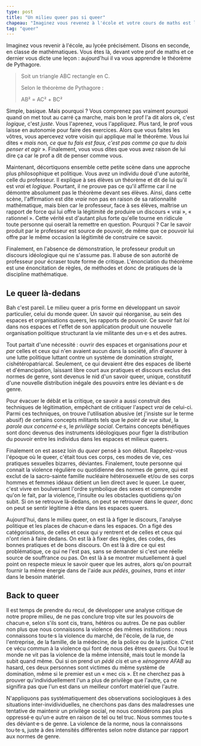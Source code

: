 ```yaml
---
type: post
title: "Un milieu queer pas si queer"
chapeau: "Imaginez vous revenez à l'école et votre cours de maths est la métaphore des limites du milieu queer. Vous n'imaginez rien, cette article en est la réalité."
tag: "queer"
---
```


Imaginez vous revenir à l'école, au lycée précisément. Disons en seconde, en classe de mathématiques. Vous êtes là, devant votre prof de maths et ce dernier vous dicte une leçon : aujourd'hui il va vous apprendre le théorème de Pythagore.

> Soit un triangle ABC rectangle en C. 
>
> Selon le théorème de Pythagore : 
>
> AB² = AC² + BC² 

Simple, basique. Mais pourquoi ? Vous comprenez pas vraiment pourquoi quand on met tout au carré ça marche, mais bon le prof l'a dit alors ok, c'est *logique*, c'est *juste*. Vous l'aprenez, vous l'appliquez. Plus tard, le prof vous laisse en autonomie pour faire des exercices. Alors que vous faites les vôtres, vous apercevez votre voisin qui applique mal le théorème. Vous lui dites « *mais non, ce que tu fais est faux, c'est pas comme ça que tu dois penser et agir* ». Finalement, vous vous dites que vous avez raison de lui dire ça car le prof a dit de penser comme vous.

Maintenant, décortiquons ensemble cette petite scène dans une approche plus philosophique et politique. Vous avez un individu doué d'une autorité, celle du professeur. Il explique à ses élèves un théorème et dit de lui qu'il est *vrai* et *logique*. Pourtant, il ne prouve pas ce qu'il affirme car il ne démontre absolument pas le théorème devant ses élèves. Ainsi, dans cette scène, l'affirmation est dite *vraie* non pas en raison de sa rationnalité mathématique, mais bien car le professeur, face à ses élèves, maîtrise un rapport de force qui lui offre la légitimité de produire un discours « vrai », « rationnel ». Cette vérité est d'autant plus forte qu'elle tourne en ridicule toute personne qui oserait la remettre en question. Pourquoi ? Car le savoir produit par le professeur est source de pouvoir, de même que ce pouvoir lui offre par le même occasion la légitimité de construire ce savoir.

Finalement, en l'absence de démonstration, le professeur produit un discours idéologique qui ne s'assume pas. Il abuse de son autorité de professeur pour écraser toute forme de critique. L'énonciation du théorème est une énoncitation de règles, de méthodes et donc de pratiques de la discipline mathématique.

## Le queer là-dedans

Bah c'est pareil. Le milieu queer a pris forme en développant un savoir particulier, celui du monde queer. Un savoir qui réorganise, au sein des espaces et organisations queers, les rapports de pouvoir. Ce savoir fait *loi* dans nos espaces et l'effet de son application produit une nouvelle organisation politique structurant la vie militante des un·e·s et des autres.

Tout partait d'une nécessité : ouvrir des espaces et organisations *pour* et *par* celles et ceux qui n'en avaient aucun dans la société, afin d'œuvrer à une lutte politique luttant contre un système de domination *straight*, cishétéropatriarcal. Seulement, ce qui devaient être des espaces de liberté et d'émancipation, laissant libre court aux pratiques et discours exclus des normes de genre, sont devenus le nid d'un savoir queer, unique, constitutif d'une nouvelle distribution inégale des pouvoirs entre les déviant·e·s de genre.

Pour évacuer le débât et la critique, ce savoir a aussi construit des techniques de légitimation, empêchant de critiquer l'aspect *vrai* de celui-ci. Parmi ces techniques, on trouve l'utilisation abusive (et j'insiste sur le terme abusif) de certains concepts militants tels que le *point de vue situé*, la *parole aux concerné·e·s*, le *privilège social*. Certains concepts bénéfiques sont donc devenus des instruments idéologiques pour figer la distribution du pouvoir entre les individus dans les espaces et milieux queers.

Finalement on est assez loin du *queer* pensé à son début. Rappelez-vous l'époque où le queer, c'était tous ces corps, ces modes de vie, ces pratiques sexuelles bizarres, déviantes. Finalement, toute personne qui connait la violence régulière ou quotidienne des normes de genre, qui est exclut de la sacro-sainte famille nucléaire hétérosexuelle et/ou de ses corps hommes et femmes idéaux détient un lien direct avec le queer. Le queer, c'est vivre en boulversant l'ordre symbolique des sexes et comprendre qu'on le fait, par la violence, l'insulte ou les obstacles quotidiens qu'on subit. Si on se retrouve là-dedans, on peut se retrouver dans le *queer*, donc on peut se sentir légitime à être dans les espaces queers.

Aujourd'hui, dans le milieu queer, on est là à figer le discours, l'analyse politique et les places de chacun·e dans les espaces. On a figé des catégorisations, de celles et ceux qui y rentrent et de celles et ceux qui n'ont rien à faire dedans. On est là à fixer des règles, des codes, des bonnes pratiques et de bons discours. On est là à dire ce qui est problématique, ce qui ne l'est pas, sans se demander si c'est une réelle source de souffrance ou pas. On est là à se montrer mutuellement à quel point on respecte mieux le savoir queer que les autres, alors qu'on pourrait fournir la même énergie dans de l'aide aux *pédés*, *gouines*, *trans* et *inter* dans le besoin matériel.

## Back to queer

Il est temps de prendre du recul, de développer une analyse critique de notre propre milieu, de ne pas conclure trop vite sur les pouvoirs de chacun·e, selon s'ils sont cis, trans, hétéros ou autres. De ne pas oublier non plus que nous connaissons la violence des mêmes institutions : nous connaissons tou·te·s la violence du marché, de l'école, de la rue, de l'entreprise, de la famille, de la médecine, de la police ou de la justice. C'est ce vécu commun à la violence qui font de nous des êtres *queers*. Oui tout le monde ne vit pas la violence de la même intensité, mais tout le monde la subit quand même. Oui si on prend un *pédé cis* et un·e *xénogenre AFAB* au hasard, ces deux personnes sont victimes du même système de domination, même si le premier est un « mec cis ». Et ne cherchez pas à prouver qu'individuellement l'un a plus de privilège que l'autre, ça ne signifira pas que l'un est dans un meilleur confort matériel que l'autre.

N'appliquons pas systématiquement des observations sociologiques à des situations inter-invidividuelles, ne cherchons pas dans des maladresses une tentative de maintenir un privilège social, ne nous considérons pas plus oppressé·e qu'un·e autre en raison de tel ou tel truc. Nous sommes tou·te·s des déviant·e·s de genre. La violence de la norme, nous la connaissons tou·te·s, juste à des intensités différentes selon notre distance par rapport aux normes de genre.